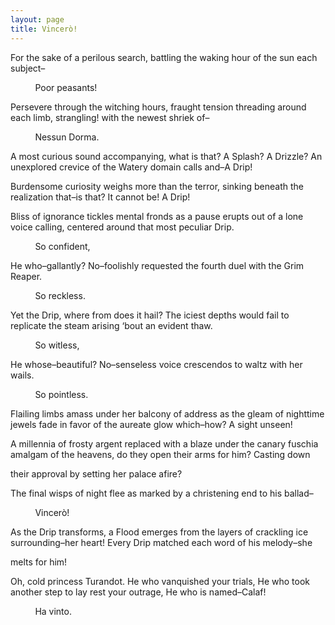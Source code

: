 ```yaml
---
layout: page
title: Vincerò!
---
```


For the sake of a perilous search, battling the waking hour of the sun each subject–

          Poor peasants!
 
Persevere through the witching hours, fraught tension threading around each limb, strangling! with the newest shriek of–

          Nessun Dorma.

A most curious sound accompanying, what is that? A Splash? A Drizzle? An unexplored crevice of the Watery domain calls and–A Drip! 

Burdensome curiosity weighs more than the terror, sinking beneath the realization that–is that? It cannot be! A Drip! 

Bliss of ignorance tickles mental fronds as a pause erupts out of a lone voice calling, centered around that most peculiar Drip.



          So confident,
 
He who–gallantly? No–foolishly requested the fourth duel with the Grim Reaper.

          So reckless.
 

Yet the Drip, where from does it hail? The iciest depths would fail to replicate the steam arising ‘bout an evident thaw.


          So witless,
 
He whose–beautiful? No–senseless voice crescendos to waltz with her wails.

          So pointless.  


Flailing limbs amass under her balcony of address as the gleam of nighttime jewels fade in favor of the aureate glow which–how? A sight unseen! 

A millennia of frosty argent replaced with a blaze under the canary fuschia amalgam of the heavens, do they open their arms for him? Casting down

their approval by setting her palace afire?

The final wisps of night flee as marked by a christening end to his ballad–

          Vincerò!
 
As the Drip transforms, a Flood emerges from the layers of crackling ice surrounding–her heart! Every Drip matched each word of his melody–she

melts for him!

Oh, cold princess Turandot. He who vanquished your trials, He who took another step to lay rest your outrage, He who is named–Calaf!

          Ha vinto.
